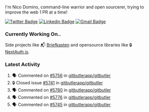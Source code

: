 
I'm Nico Domino, command-line warrior and open sourcerer, trying to improve the web 1 PR at a time!

[![Twitter Badge](https://img.shields.io/badge/-@ndom91-1ca0f1?style=flat-square&labelColor=1ca0f1&logo=twitter&logoColor=white&link=https://twitter.com/ndom91)](https://twitter.com/ndom91) [![Linkedin Badge](https://img.shields.io/badge/-ndom91-blue?style=flat-square&logo=Linkedin&logoColor=white&link=https://www.linkedin.com/in/ndom91/)](https://www.linkedin.com/in/ndom91/) [![Gmail Badge](https://img.shields.io/badge/-yo@ndo.dev-c14438?style=flat-square&logo=mail.ru&logoColor=white&link=mailto:yo@ndo.dev)](mailto:yo@ndo.dev)

### Currently Working On..

Side projects like 📬 [Briefkasten](https://briefkastenhq.com) and opensource libraries like 🔒 [NextAuth.js](https://github.com/nextauthjs/next-auth).

<!--START_SECTION_PROFILE_VIEWS:readme-info-->
<!--END_SECTION_PROFILE_VIEWS:readme-info-->

<!--START_SECTION_DAILY_COMMIT:readme-info-->
<!--END_SECTION_DAILY_COMMIT:readme-info-->

<!--START_SECTION_WEEKLY_COMMIT:readme-info-->
<!--END_SECTION_WEEKLY_COMMIT:readme-info-->

### Latest Activity

<!--START_SECTION:activity-->
1. 🗣 Commented on [#5756](https://github.com/gitbutlerapp/gitbutler/pull/5756#issuecomment-2531198825) in [gitbutlerapp/gitbutler](https://github.com/gitbutlerapp/gitbutler)
2. 🔒 Closed issue [#5741](https://github.com/gitbutlerapp/gitbutler/issues/5741) in [gitbutlerapp/gitbutler](https://github.com/gitbutlerapp/gitbutler)
3. 🗣 Commented on [#5780](https://github.com/gitbutlerapp/gitbutler/pull/5780#issuecomment-2529402740) in [gitbutlerapp/gitbutler](https://github.com/gitbutlerapp/gitbutler)
4. 🗣 Commented on [#5776](https://github.com/gitbutlerapp/gitbutler/issues/5776#issuecomment-2529229004) in [gitbutlerapp/gitbutler](https://github.com/gitbutlerapp/gitbutler)
5. 🗣 Commented on [#5745](https://github.com/gitbutlerapp/gitbutler/pull/5745#issuecomment-2529087207) in [gitbutlerapp/gitbutler](https://github.com/gitbutlerapp/gitbutler)
<!--END_SECTION:activity-->
